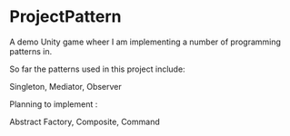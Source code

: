 # ProjectPattern

A demo Unity game wheer I am implementing a number of programming patterns in.

So far the patterns used in this project include:

Singleton,
Mediator,
Observer

Planning to implement : 

Abstract Factory,
Composite,
Command
